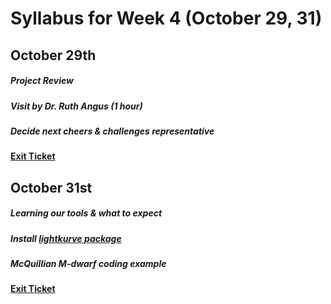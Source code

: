 # Syllabus for Week 4 (October 29, 31)


## October 29th
##### Project Review
##### Visit by Dr. Ruth Angus (1 hour)
##### Decide next cheers & challenges representative
#### [Exit Ticket](https://docs.google.com/forms/d/e/1FAIpQLSfftMKYctEGVfuiOdgorBKmERJeUBgbRL4rlHf1-kWgpKU_Tg/viewform?usp=sf_link)




## October 31st
##### Learning our tools & what to expect
##### Install [lightkurve package](https://docs.lightkurve.org/quickstart.html) 
##### McQuillian M-dwarf coding example
#### [Exit Ticket](https://docs.google.com/forms/d/e/1FAIpQLSfftMKYctEGVfuiOdgorBKmERJeUBgbRL4rlHf1-kWgpKU_Tg/viewform?usp=sf_link)
